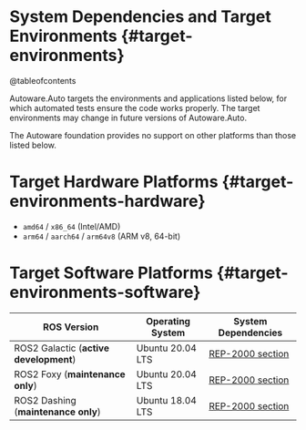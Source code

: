 System Dependencies and Target Environments {#target-environments}
===========================================

@tableofcontents

Autoware.Auto targets the environments and applications listed below, for which automated tests ensure the code works properly. The target environments may change in future versions of Autoware.Auto.

The Autoware foundation provides no support on other platforms than those listed below.

# Target Hardware Platforms {#target-environments-hardware}

- `amd64` / `x86_64` (Intel/AMD)
- `arm64` / `aarch64` / `arm64v8` (ARM v8, 64-bit)

# Target Software Platforms {#target-environments-software}

| ROS Version                            | Operating System | System Dependencies
|----------------------------------------|------------------|---------------------------------------------------------------------------------------------------|
| ROS2 Galactic (**active development**) | Ubuntu 20.04 LTS | [REP-2000 section](https://ros.org/reps/rep-2000.html#galactic-geochelone-may-2021-november-2022) |
| ROS2 Foxy (**maintenance only**)       | Ubuntu 20.04 LTS | [REP-2000 section](https://www.ros.org/reps/rep-2000.html#foxy-fitzroy-may-2020-may-2023)         |
| ROS2 Dashing (**maintenance only**)    | Ubuntu 18.04 LTS | [REP-2000 section](https://www.ros.org/reps/rep-2000.html#dashing-diademata-may-2019-may-2021)    |
